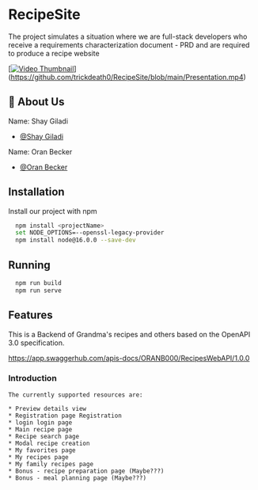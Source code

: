 # RecipeSite
The project simulates a situation where we are full-stack developers who receive a requirements characterization document - PRD and are required to produce a recipe website


[[![Video Thumbnail](thumbnail_image_url)]([video_url](https://github.com/trickdeath0/RecipeSite/blob/main/Presentation.mp4))](https://github.com/trickdeath0/RecipeSite/blob/main/Presentation.mp4)



## 🚀 About Us
Name: Shay Giladi
- [@Shay Giladi](https://github.com/trickdeath0)

Name: Oran Becker
- [@Oran Becker](https://github.com/OranBe)



## Installation

Install our project with npm

```bash
  npm install <projectName>
  set NODE_OPTIONS=--openssl-legacy-provider
  npm install node@16.0.0 --save-dev
```

## Running

```bash
  npm run build
  npm run serve
```


## Features

This is a Backend of Grandma's recipes and others based on the OpenAPI 3.0 specification.

https://app.swaggerhub.com/apis-docs/ORANB000/RecipesWebAPI/1.0.0
  
  ### Introduction
    The currently supported resources are:

    * Preview details view
    * Registration page Registration
    * login login page
    * Main recipe page
    * Recipe search page
    * Modal recipe creation
    * My favorites page
    * My recipes page
    * My family recipes page
    * Bonus - recipe preparation page (Maybe???)
    * Bonus - meal planning page (Maybe???)
